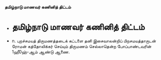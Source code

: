 **தமிழ்நாடு மாணவர் கணினித் திட்டம்**
- # தமிழ்நாடு மாணவர் கணினித் திட்டம்
- n. புறச்சமயத் திருமணத்தடைக் கட்டளை தனி இசைவாலன்றிப் பிறசமயத்தாருடன் ரோமன் கத்தோலிக்கர் செய்யும் திருமணம் செல்லாதென்ற போப்பாண்டவரின் 1ஹீ0ஹ்-ஆம் ஆண்டு ஆணை.

